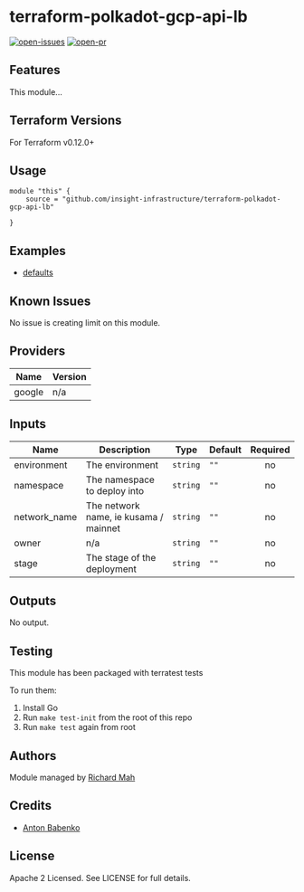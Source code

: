 # terraform-polkadot-gcp-api-lb

[![open-issues](https://img.shields.io/github/issues-raw/insight-infrastructure/terraform-polkadot-gcp-api-lb?style=for-the-badge)](https://github.com/insight-infrastructure/terraform-polkadot-gcp-api-lb/issues)
[![open-pr](https://img.shields.io/github/issues-pr-raw/insight-infrastructure/terraform-polkadot-gcp-api-lb?style=for-the-badge)](https://github.com/insight-infrastructure/terraform-polkadot-gcp-api-lb/pulls)

## Features

This module...

## Terraform Versions

For Terraform v0.12.0+

## Usage

```
module "this" {
    source = "github.com/insight-infrastructure/terraform-polkadot-gcp-api-lb"

}
```
## Examples

- [defaults](https://github.com/insight-infrastructure/terraform-polkadot-gcp-api-lb/tree/master/examples/defaults)

## Known  Issues
No issue is creating limit on this module.

<!-- BEGINNING OF PRE-COMMIT-TERRAFORM DOCS HOOK -->
## Providers

| Name | Version |
|------|---------|
| google | n/a |

## Inputs

| Name | Description | Type | Default | Required |
|------|-------------|------|---------|:-----:|
| environment | The environment | `string` | `""` | no |
| namespace | The namespace to deploy into | `string` | `""` | no |
| network\_name | The network name, ie kusama / mainnet | `string` | `""` | no |
| owner | n/a | `string` | `""` | no |
| stage | The stage of the deployment | `string` | `""` | no |

## Outputs

No output.

<!-- END OF PRE-COMMIT-TERRAFORM DOCS HOOK -->

## Testing
This module has been packaged with terratest tests

To run them:

1. Install Go
2. Run `make test-init` from the root of this repo
3. Run `make test` again from root

## Authors

Module managed by [Richard Mah](https://github.com/shinyfoil)

## Credits

- [Anton Babenko](https://github.com/antonbabenko)

## License

Apache 2 Licensed. See LICENSE for full details.